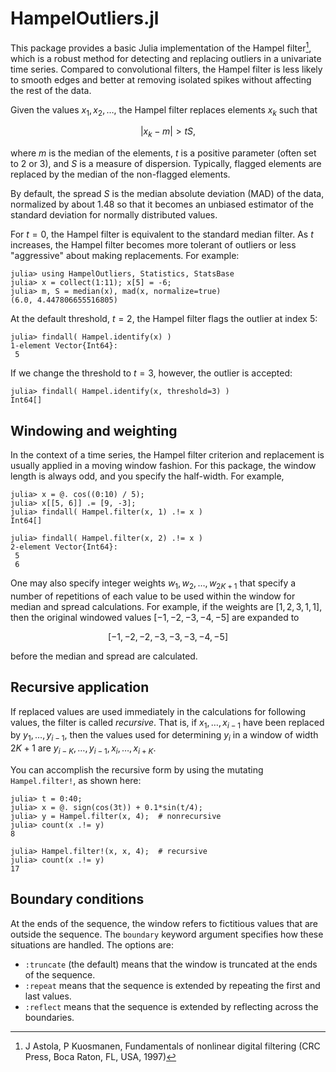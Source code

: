 # HampelOutliers.jl

This package provides a basic Julia implementation of the Hampel filter[^1], which is a robust method for detecting and replacing outliers in a univariate time series. Compared to convolutional filters, the Hampel filter is less likely to smooth edges and better at removing isolated spikes without affecting the rest of the data.

[^1]: J Astola, P Kuosmanen, Fundamentals of nonlinear digital filtering (CRC Press, Boca Raton, FL, USA, 1997)

Given the values $x_1, x_2,\dots,$ the Hampel filter replaces elements $x_k$ such that

$$|x_k - m| > t S,$$

where $m$ is the median of the elements, $t$ is a positive parameter (often set to 2 or 3), and $S$ is a measure of dispersion. Typically, flagged elements are replaced by the median of the non-flagged elements.

By default, the spread $S$ is the median absolute deviation (MAD) of the data, normalized by about 1.48 so that it becomes an unbiased estimator of the standard deviation for normally distributed values.

For $t=0$, the Hampel filter is equivalent to the standard median filter. As $t$ increases, the Hampel filter becomes more tolerant of outliers or less "aggressive" about making replacements. For example:

```julia-repl
julia> using HampelOutliers, Statistics, StatsBase
julia> x = collect(1:11); x[5] = -6;
julia> m, S = median(x), mad(x, normalize=true)
(6.0, 4.447806655516805)
```

At the default threshold, $t=2$, the Hampel filter flags the outlier at index 5:

```julia-repl
julia> findall( Hampel.identify(x) )
1-element Vector{Int64}:
 5
```

If we change the threshold to $t=3$, however, the outlier is accepted:

```julia-repl
julia> findall( Hampel.identify(x, threshold=3) )
Int64[]
```
## Windowing and weighting

In the context of a time series, the Hampel filter criterion and replacement is usually applied in a moving window fashion. For this package, the window length is always odd, and you specify the half-width. For example, 

```julia-repl
julia> x = @. cos((0:10) / 5);
julia> x[[5, 6]] .= [9, -3];
julia> findall( Hampel.filter(x, 1) .!= x )
Int64[]

julia> findall( Hampel.filter(x, 2) .!= x )
2-element Vector{Int64}:
 5
 6
```

One may also specify integer weights $w_1, w_2, \dots, w_{2K+1}$ that specify a number of repetitions of each value to be used within the window for median and spread calculations. For example, if the weights are $[1, 2, 3, 1, 1]$, then the original windowed values $[-1, -2, -3, -4, -5]$ are expanded to

$$
[-1, -2, -2, -3, -3, -3, -4, -5]
$$

before the median and spread are calculated.

## Recursive application

If replaced values are used immediately in the calculations for following values, the filter is called *recursive*. That is, if $x_1,\dots,x_{i-1}$ have been replaced by $y_1,\dots,y_{i-1}$, then the values used for determining $y_{i}$ in a window of width $2K+1$ are $y_{i-K},\dots,y_{i-1},x_{i},\dots,x_{i+K}$.

You can accomplish the recursive form by using the mutating `Hampel.filter!`, as shown here:

```julia-repl
julia> t = 0:40;
julia> x = @. sign(cos(3t)) + 0.1*sin(t/4);
julia> y = Hampel.filter(x, 4);  # nonrecursive
julia> count(x .!= y)
8

julia> Hampel.filter!(x, x, 4);  # recursive
julia> count(x .!= y)
17
```

## Boundary conditions

At the ends of the sequence, the window refers to fictitious values that are outside the sequence. The `boundary` keyword argument specifies how these situations are handled. The options are:

- `:truncate` (the default) means that the window is truncated at the ends of the sequence.
- `:repeat` means that the sequence is extended by repeating the first and last values.
- `:reflect` means that the sequence is extended by reflecting across the boundaries.
  